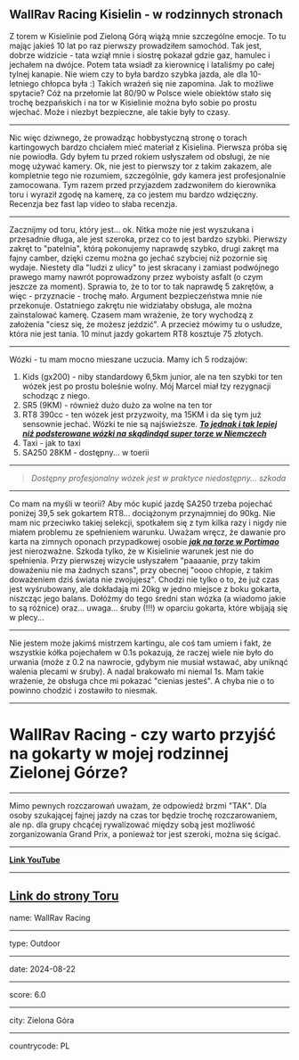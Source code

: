 WallRav Racing Kisielin - w rodzinnych stronach
---


Z torem w Kisielinie pod Zieloną Górą wiążą mnie szczególne emocje. To tu mając jakieś 10 lat po raz pierwszy prowadziłem samochód. Tak jest, dobrze widzicie - tata wziął mnie i siostrę pokazał gdzie gaz, hamulec i jechałem na dwójce. Potem tata wsiadł za kierownicę i lataliśmy po całej tylnej kanapie. Nie wiem czy to była bardzo szybka jazda, ale dla 10-letniego chłopca była :) Takich wrażeń się nie zapomina. Jak to możliwe spytacie? Cóż na przełomie lat 80/90 w Polsce wiele obiektów stało się trochę bezpańskich i na tor w Kisielinie można było sobie po prostu wjechać. Może i niezbyt bezpieczne, ale takie były to czasy. 

---

Nic więc dziwnego, że prowadząc hobbystyczną stronę o torach kartingowych bardzo chciałem mieć materiał z Kisielina. Pierwsza próba się nie powiodła. Gdy byłem tu przed rokiem usłyszałem od obsługi, że nie mogę używać kamery. Ok, nie jest to pierwszy tor z takim zakazem, ale kompletnie tego nie rozumiem, szczególnie, gdy kamera jest profesjonalnie zamocowana. Tym razem przed przyjazdem zadzwoniłem do kierownika toru i wyraził zgodę na kamerę, za co jestem mu bardzo wdzięczny. Recenzja bez fast lap video to słaba recenzja. 

---

Zacznijmy od toru, który jest... ok. Nitka może nie jest wyszukana i przesadnie długa, ale jest szeroka, przez co to jest bardzo szybki. Pierwszy zakręt to "patelnia", którą pokonujemy naprawdę szybko, drugi zakręt ma fajny camber, dzięki czemu można go jechać szybciej niż pozornie się wydaje. Niestety dla "ludzi z ulicy" to jest skracany i zamiast podwójnego prawego mamy nawrót poprowadzony przez wyboisty asfalt (o czym jeszcze za moment). Sprawia to, że to tor to tak naprawdę 5 zakrętów, a więc - przyznacie - trochę mało. Argument bezpieczeństwa mnie nie przekonuje. Ostatniego zakrętu nie widziałaby obsługa, ale można zainstalować kamerę. Czasem mam wrażenie, że tory wychodzą z założenia "ciesz się, że możesz jeździć". A przecież mówimy tu o usłudze, która nie jest tania. 10 minut jazdy gokartem RT8 kosztuje 75 złotych. 

---
Wózki - tu mam mocno mieszane uczucia. Mamy ich 5 rodzajów:
1. Kids (gx200) - niby standardowy 6,5km junior, ale na ten szybki tor ten wózek jest po prostu boleśnie wolny. Mój Marcel miał łzy rezygnacji schodząc z niego. 
2. SR5 (9KM) - również dużo dużo za wolne na ten tor
3. RT8 390cc - ten wózek jest przyzwoity, ma 15KM i da się tym już sensownie jechać. Wózki te nie są najświeższe. **_[To jednak i tak lepiej niż podsterowane wózki na skądindąd super torze w Niemczech](/posts/tracks/ProkartRaceLand)_**
4. Taxi - jak to taxi
5. SA250 28KM - dostępny... w toerii

---
> _Dostępny profesjonalny wózek jest w praktyce niedostępny... szkoda_

---

Co mam na myśli w teorii? Aby móc kupić jazdę SA250 trzeba pojechać poniżej 39,5 sek gokartem RT8... dociążonym przynajmniej do 90kg. Nie mam nic przeciwko takiej selekcji, spotkałem się z tym kilka razy i nigdy nie miałem problemu ze spełnieniem warunku. Uważam wręcz, że dawanie pro karta na zimnych oponach przypadkowej osobie **_[jak na torze w Portimao](/posts/tracks/Portimao)_** jest nierozważne. Szkoda tylko, że w Kisielinie warunek jest nie do spełnienia. Przy pierwszej wizycie usłyszałem "paaaanie, przy takim doważeniu nie ma żadnych szans", przy obecnej "oooo chłopie, z takim doważeniem dziś świata nie zwojujesz". Chodzi nie tylko o to, że już czas jest wyśrubowany, ale dokładają mi 20kg w jedno miejsce z boku gokarta, niszcząc jego balans. Dołóżmy do tego średni stan wózka (a wiadomo jakie to są różnice) oraz... uwaga... śruby (!!!) w oparciu gokarta, które wbijają się w plecy...  

---

Nie jestem może jakimś mistrzem kartingu, ale coś tam umiem i fakt, że wszystkie kółka pojechałem w 0.1s pokazują, że raczej wiele nie było do urwania (może z 0.2 na nawrocie, gdybym nie musiał wstawać, aby uniknąć walenia plecami w śruby). A nadal brakowało mi niemal 1s. Mam takie wrażenie, że obsługa chce mi pokazać "cienias jesteś". A chyba nie o to powinno chodzić i zostawiło to niesmak. 



---
# WallRav Racing - czy warto przyjść na gokarty w mojej rodzinnej Zielonej Górze?

---

Mimo pewnych rozczarowań uważam, że odpowiedź brzmi "TAK". Dla osoby szukającej fajnej jazdy na czas tor będzie trochę rozczarowaniem, ale np. dla grupy chcąćej rywalizować między sobą jest możliwość zorganizowania Grand Prix, a ponieważ tor jest szeroki, można się ścigać. 

---
**[Link YouTube <click>](https://www.youtube.com/watch?v=F2DgynI3Xns)**


---


**[Link do strony Toru <click>](http://www.wallravracecenter.com/)**
---

name: WallRav Racing 

---

type: Outdoor

---

date: 2024-08-22

---

score: 6.0

---

city: Zielona Góra

---

countrycode: PL

